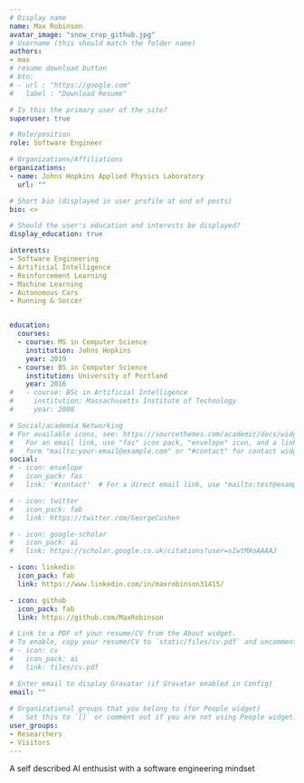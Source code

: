 ```yaml
---
# Display name
name: Max Robinson
avatar_image: "snow_crop_github.jpg"
# Username (this should match the folder name)
authors:
- max
# resume download button
# btn:
# - url : "https://google.com"
#   label : "Download Resume"

# Is this the primary user of the site?
superuser: true

# Role/position
role: Software Engineer 

# Organizations/Affiliations
organizations:
- name: Johns Hopkins Applied Physics Laboratory
  url: ""

# Short bio (displayed in user profile at end of posts)
bio: <>

# Should the user's education and interests be displayed?
display_education: true

interests:
- Software Engineering
- Artificial Intelligence
- Reinforcement Learning
- Machine Learning
- Autonomous Cars
- Running & Soccer


education:
  courses:
  - course: MS in Computer Science
    institution: Johns Hopkins
    year: 2019
  - course: BS in Computer Science
    institution: University of Portland
    year: 2016
#   - course: BSc in Artificial Intelligence
#     institution: Massachusetts Institute of Technology
#     year: 2008

# Social/academia Networking
# For available icons, see: https://sourcethemes.com/academic/docs/widgets/#icons
#   For an email link, use "fas" icon pack, "envelope" icon, and a link in the
#   form "mailto:your-email@example.com" or "#contact" for contact widget.
social:
# - icon: envelope
#   icon_pack: fas
#   link: '#contact'  # For a direct email link, use "mailto:test@example.org".

# - icon: twitter
#   icon_pack: fab
#   link: https://twitter.com/GeorgeCushen

# - icon: google-scholar
#   icon_pack: ai
#   link: https://scholar.google.co.uk/citations?user=sIwtMXoAAAAJ

- icon: linkedin
  icon_pack: fab
  link: https://www.linkedin.com/in/maxrobinson31415/

- icon: github
  icon_pack: fab
  link: https://github.com/MaxRobinson

# Link to a PDF of your resume/CV from the About widget.
# To enable, copy your resume/CV to `static/files/cv.pdf` and uncomment the lines below.  
# - icon: cv
#   icon_pack: ai
#   link: files/cv.pdf

# Enter email to display Gravatar (if Gravatar enabled in Config)
email: ""
  
# Organizational groups that you belong to (for People widget)
#   Set this to `[]` or comment out if you are not using People widget.  
user_groups:
- Researchers
- Visitors
---
```


A self described AI enthusist with a software engineering mindset

